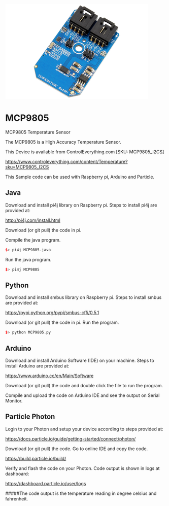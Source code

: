 [![MCP9805](MCP9805_I2CS.png)](https://www.controleverything.com/content/Temperature?sku=MCP9805_I2CS)
# MCP9805
MCP9805 Temperature Sensor

The MCP9805 is a High Accuracy Temperature Sensor.

This Device is available from ControlEverything.com [SKU: MCP9805_I2CS]

https://www.controleverything.com/content/Temperature?sku=MCP9805_I2CS

This Sample code can be used with Raspberry pi, Arduino and Particle.

## Java
Download and install pi4j library on Raspberry pi. Steps to install pi4j are provided at:

http://pi4j.com/install.html

Download (or git pull) the code in pi.

Compile the java program.
```cpp
$> pi4j MCP9805.java
```

Run the java program.
```cpp
$> pi4j MCP9805
```

## Python
Download and install smbus library on Raspberry pi. Steps to install smbus are provided at:

https://pypi.python.org/pypi/smbus-cffi/0.5.1

Download (or git pull) the code in pi. Run the program.

```cpp
$> python MCP9805.py
```

## Arduino
Download and install Arduino Software (IDE) on your machine. Steps to install Arduino are provided at:

https://www.arduino.cc/en/Main/Software

Download (or git pull) the code and double click the file to run the program.

Compile and upload the code on Arduino IDE and see the output on Serial Monitor.


## Particle Photon

Login to your Photon and setup your device according to steps provided at:

https://docs.particle.io/guide/getting-started/connect/photon/

Download (or git pull) the code. Go to online IDE and copy the code.

https://build.particle.io/build/

Verify and flash the code on your Photon. Code output is shown in logs at dashboard:

https://dashboard.particle.io/user/logs

#####The code output is the temperature reading in degree celsius and fahrenheit.
